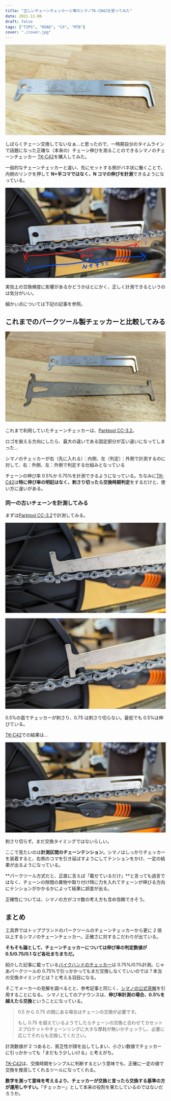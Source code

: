 ```yaml
---
title: "正しいチェーンチェッカーと噂のシマノTK-CN42を使ってみた"
date: 2021-11-06
draft: false
tags: ["TIPS", "ROAD", "CX", "MTB"]
cover: "./cover.jpg"
---
```


![アイキャッチ](./cover.jpg)

しばらくチェーン交換してないなぁ…と思ったので、一時期自分のタイムラインで話題になった正確な（本来の）チェーン伸びを測ることのできるシマノのチェーンチェッカー [TK-C42](https://amzn.to/3k8t34w)を購入してみた。

<LinkBox url="https://www.amazon.co.jp/dp/B00DT01OBC/" isAmazonLink />

一般的なチェーンチェッカーと違い、先にセットする側がバネ状に働くことで、内側のリンクを押して **N+半コマではなく、N コマの伸びを計測**できるようになっている。

![Nコマ計測](./n_koma.jpg)

実効上の交換頻度に影響があるかどうかはとにかく、正しく計測できるというのは気分がいい。

細かい点については下記の記事を参照。

<LinkBox url="https://cannonball24.com/review-shimano-tl-cn42-chain-checker/" />

<LinkBox url="https://chan-bike.com/simano-tl-cn42" />

## これまでのパークツール製チェッカーと比較してみる

![比較](./pt_compete.jpg)

これまで利用していたチェーンチェッカーは、[Parktool CC-3.2](https://amzn.to/3GVJ9bn)。

ロゴを揃える方向にしたら、最大の違いである固定部分が互い違いになってしまった…

シマノのチェッカーが右（先に入れる）：内側、左（判定）：外側で計測するのに対して、右：外側、左：外側で判定する仕組みとなっている

<LinkBox url="https://www.amazon.co.jp/dp/B00D6AI0IK/" isAmazonLink />

チェーンの伸び率 0.5%か 0.75%を計測できるようになっている。ちなみに[TK-C42](https://amzn.to/3k8t34w)は**特に伸び率の明記はなく、刺さり切ったら交換時期判定**をするだけと、使い方に違いがある。

### 同一の古いチェーンを計測してみる

まずは[Parktool CC-3.2](https://amzn.to/3GVJ9bn)で計測してみる。

![PT-0.5%](./pt_05.jpg)

![PT-0.75%](./pt_075.jpg)

0.5%の面でチェッカーが刺さり、0.75 は刺さり切らない。最低でも 0.5%は伸びている。

[TK-C42](https://amzn.to/3k8t34w)での結果は…

![shimano-check](./shimano_check.jpg)

刺さり切らず。まだ交換タイミングではないらしい。

ここで見たいのは**計測区間のチェーンテンション**。シマノはしっかりチェッカーを装着すると、右側のコマを引き延ばすようにしてテンションをかけ、一定の結果が出るようになっている。

**パークツール方式だと、正直に言えば「載せているだけ」**と言っても過言ではなく、チェーンの隙間の異物や取り付け時に力を入れてチェーンが伸びる方向にテンションがかかるかによって結果に誤差が出る。

正確性については、シマノの方がコマ数の考え方も含め信頼できそう。

## まとめ

工具界ではトップブランドのパークツールのチェーンチェッカーから更に 2 倍以上するシマノのチェーンチェッカー。正確さに対するこだわりが出ている。

**そもそも論として、チェーンチェッカーについては伸び率の判定数値が 0.5/0.75/0.1 など各社まちまちだ。**

紹介した記事に載っている[バイクハンドのチェッカー](https://amzn.to/3BNk7ax)は 0.75%/0.1%計測。じゃあパークツールの 0.75%で引っかかってもまだ交換しなくていいのでは？本当の交換タイミングとは？と考える羽目になる。

そこでメーカーの見解を調べるとと、参考記事と同じく、[シマノの公式見解](https://bike.shimano.com/ja-JP/information/jp-news/upgrade-with-sil-tec-chains.html)を引用することになる。 シマノとしてのアナウンスは、**伸び率計測の場合、0.5%を越えたら交換**ということになっている。

> 0.5 から 0.75 の間にある場合はチェーンの交換が必要です。
>
> もし 0.75 を超えているようでしたらチェーンの交換と合わせてカセットスプロケットやチェーンリングに大きな摩耗が無いかチェックし、必要に応じてそれらも交換してください。

<LinkBox url="https://bike.shimano.com/ja-JP/information/jp-news/upgrade-with-sil-tec-chains.html" />

計測数値が 2 つあると、貧乏性が顔を出してしまい、小さい数値でチェッカーに引っかかっても「まだもう少しいける」と考えがち。

[TK-C42](https://amzn.to/3k8t34w)は、交換時期をシンプルに判断するという意味でも、正確に一定の値で交換を推奨してくれるツールになってくれる。

**数字を測って意味を考えるより、チェッカーが交換と言ったら交換する基準の方が運用しやすい。**「チェッカー」として本来の役割を果たしているのではないだろうか。

<LinkBox url="https://www.amazon.co.jp/dp/B00DT01OBC/" isAmazonLink />

